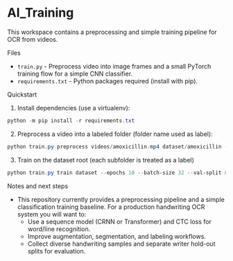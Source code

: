 # AI_Training

This workspace contains a preprocessing and simple training pipeline for OCR from videos.

Files
- `train.py` - Preprocess video into image frames and a small PyTorch training flow for a simple CNN classifier.
- `requirements.txt` - Python packages required (install with pip).

Quickstart

1. Install dependencies (use a virtualenv):

```powershell
python -m pip install -r requirements.txt
```

2. Preprocess a video into a labeled folder (folder name used as label):

```powershell
python train.py preprocess videos/amoxicillin.mp4 dataset/amoxicillin --fps 1 --augment 2
```

3. Train on the dataset root (each subfolder is treated as a label)

```powershell
python train.py train dataset --epochs 10 --batch-size 32 --val-split 0.1 --test-split 0.1
```

Notes and next steps
- This repository currently provides a preprocessing pipeline and a simple classification training baseline. For a production handwriting OCR system you will want to:
  - Use a sequence model (CRNN or Transformer) and CTC loss for word/line recognition.
  - Improve augmentation, segmentation, and labeling workflows.
  - Collect diverse handwriting samples and separate writer hold-out splits for evaluation.
